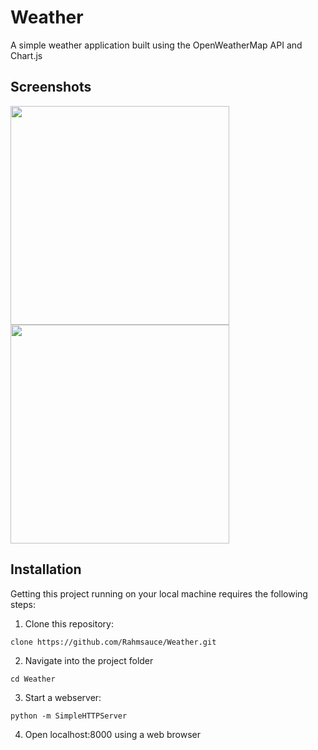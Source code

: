 # Weather

A simple weather application built using the OpenWeatherMap API and Chart.js



## Screenshots
<img src="https://user-images.githubusercontent.com/53840228/99149857-dd026580-2690-11eb-88e6-f7a3c4144818.png" height="350"/> <img src="https://user-images.githubusercontent.com/53840228/99149861-dffd5600-2690-11eb-8c22-05669bc750b7.png" height="350"/>


## Installation

Getting this project running on your local machine requires the following steps:

1. Clone this repository:

```
clone https://github.com/Rahmsauce/Weather.git
```

2. Navigate into the project folder

```
cd Weather
```

3. Start a webserver:

```
python -m SimpleHTTPServer
```

4. Open localhost:8000 using a web browser
